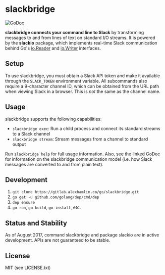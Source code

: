 # slackbridge

[![GoDoc](https://godoc.org/gitlab.alexhamlin.co/go/slackbridge?status.svg)](https://godoc.org/gitlab.alexhamlin.co/go/slackbridge)

**slackbridge connects your command line to Slack** by transforming messages to
and from lines of text on standard I/O streams. It is powered by the
**slackio** package, which implements real-time Slack communication behind Go's
[io.Reader] and [io.Writer] interfaces.

[io.Reader]: https://golang.org/pkg/io/#Reader
[io.Writer]: https://golang.org/pkg/io/#Writer

## Setup

To use slackbridge, you must obtain a Slack API token and make it available
through the `SLACK_TOKEN` environment variable. All subcommands also require
a 9-character channel ID, which can be obtained from the URL path when viewing
Slack in a browser. This is _not_ the same as the channel name.

## Usage

slackbridge supports the following capabilities:

* `slackbridge exec`: Run a child process and connect its standard streams to a
  Slack channel
* `slackbridge stream`: Stream messages from a channel to standard output

Run `slackbridge help` for full usage information. Also, see the linked GoDoc
for information on the slackbridge communication model (i.e. how Slack messages
are converted to and from plain text).

## Development

1. `git clone https://gitlab.alexhamlin.co/go/slackbridge.git`
1. `go get -u github.com/golang/dep/cmd/dep`
1. `dep ensure`
1. `go run`, `go build`, `go install`, etc.

## Status and Stability

As of August 2017, command slackbridge and package slackio are in active
development. APIs are not guaranteed to be stable.

## License

MIT (see LICENSE.txt)
